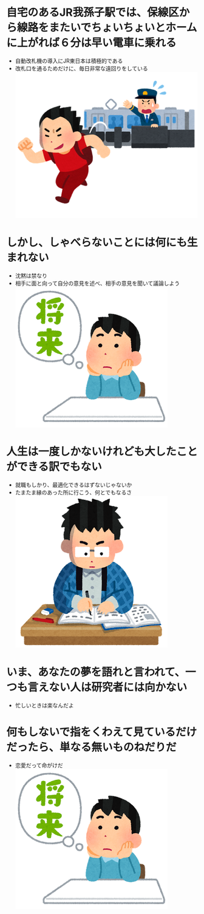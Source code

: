 #  自宅のあるJR我孫子駅では、保線区から線路をまたいでちょいちょいとホームに上がれば６分は早い電車に乗れる
-  自動改札機の導入にJR東日本は積極的である
-  改札口を通るためだけに、毎日非常な遠回りをしている
![](いらすとや/1/train_eki_kiseru.png)
#  しかし、しゃべらないことには何にも生まれない
-  沈黙は禁なり
-  相手に面と向って自分の意見を述べ、相手の意見を聞いて議論しよう
![](いらすとや/2/pose_syourai_man.png)
#  人生は一度しかないけれども大したことができる訳でもない
-  就職もしかり、最適化できるはずないじゃないか
-  たまたま縁のあった所に行こう、何とでもなるさ
![](いらすとや/3/juken_rounin.png)
#  いま、あなたの夢を語れと言われて、一つも言えない人は研究者には向かない
-  忙しいときは楽なんだよ
#  何もしないで指をくわえて見ているだけだったら、単なる無いものねだりだ
-  恋愛だって命がけだ
![](いらすとや/4/pose_syourai_man.png)
